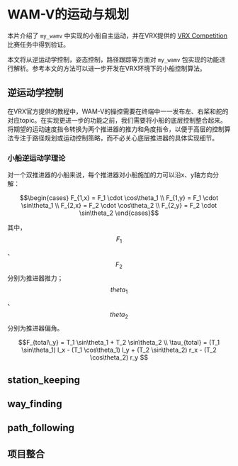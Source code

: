 # WAM-V的运动与规划
本片介绍了 `my_wamv` 中实现的小船自主运动，并在VRX提供的 [VRX Competition](https://github.com/osrf/vrx/wiki/vrx_2023-task_tutorials) 比赛任务中得到验证。

本文将从逆运动学控制，姿态控制，路径跟踪等方面对 `my_wamv` 包实现的功能进行解析。参考本文的方法可以进一步开发在VRX环境下的小船控制算法。









## 逆运动学控制

在VRX官方提供的教程中，WAM-V的操控需要在终端中一一发布左、右桨和舵的对应topic。在实现更进一步的功能之前，我们需要将小船的底层控制整合起来。将期望的运动速度指令转换为两个推进器的推力和角度指令，以便于高层的控制算法专注于路径规划或运动控制策略，而不必关心底层推进器的具体实现细节。

### 小船逆运动学理论

对一个双推进器的小船来说，每个推进器对小船施加的力可以沿x、y轴方向分解：

```math
\begin{cases}
F_{1,x} = F_1 \cdot \cos\theta_1 \\
F_{1,y} = F_1 \cdot \sin\theta_1 \\
F_{2,x} = F_2 \cdot \cos\theta_2 \\
F_{2,y} = F_2 \cdot \sin\theta_2
\end{cases}
```

其中， $$F_1$$ 、 $$F_2$$ 分别为推进器推力； $$theta_1$$ 、 $$theta_2$$ 分别为推进器偏角。






```math
F_{total\_y} = T_1 \sin\theta_1 + T_2 \sin\theta_2 \\
\tau_{total} = (T_1 \sin\theta_1) l_x - (T_1 \cos\theta_1) l_y + (T_2 \sin\theta_2) r_x - (T_2 \cos\theta_2) r_y

```





## station_keeping
## way_finding
## path_following




## 项目整合
